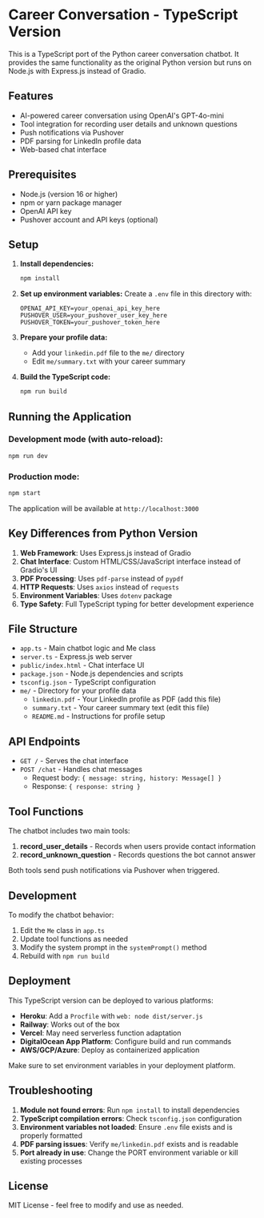 # Career Conversation - TypeScript Version

This is a TypeScript port of the Python career conversation chatbot. It provides the same functionality as the original Python version but runs on Node.js with Express.js instead of Gradio.

## Features

- AI-powered career conversation using OpenAI's GPT-4o-mini
- Tool integration for recording user details and unknown questions
- Push notifications via Pushover
- PDF parsing for LinkedIn profile data
- Web-based chat interface

## Prerequisites

- Node.js (version 16 or higher)
- npm or yarn package manager
- OpenAI API key
- Pushover account and API keys (optional)

## Setup

1. **Install dependencies:**
   ```bash
   npm install
   ```

2. **Set up environment variables:**
   Create a `.env` file in this directory with:
   ```
   OPENAI_API_KEY=your_openai_api_key_here
   PUSHOVER_USER=your_pushover_user_key_here
   PUSHOVER_TOKEN=your_pushover_token_here
   ```

3. **Prepare your profile data:**
   - Add your `linkedin.pdf` file to the `me/` directory
   - Edit `me/summary.txt` with your career summary

4. **Build the TypeScript code:**
   ```bash
   npm run build
   ```

## Running the Application

### Development mode (with auto-reload):
```bash
npm run dev
```

### Production mode:
```bash
npm start
```

The application will be available at `http://localhost:3000`

## Key Differences from Python Version

1. **Web Framework**: Uses Express.js instead of Gradio
2. **Chat Interface**: Custom HTML/CSS/JavaScript interface instead of Gradio's UI
3. **PDF Processing**: Uses `pdf-parse` instead of `pypdf`
4. **HTTP Requests**: Uses `axios` instead of `requests`
5. **Environment Variables**: Uses `dotenv` package
6. **Type Safety**: Full TypeScript typing for better development experience

## File Structure

- `app.ts` - Main chatbot logic and Me class
- `server.ts` - Express.js web server
- `public/index.html` - Chat interface UI
- `package.json` - Node.js dependencies and scripts
- `tsconfig.json` - TypeScript configuration
- `me/` - Directory for your profile data
  - `linkedin.pdf` - Your LinkedIn profile as PDF (add this file)
  - `summary.txt` - Your career summary text (edit this file)
  - `README.md` - Instructions for profile setup

## API Endpoints

- `GET /` - Serves the chat interface
- `POST /chat` - Handles chat messages
  - Request body: `{ message: string, history: Message[] }`
  - Response: `{ response: string }`

## Tool Functions

The chatbot includes two main tools:

1. **record_user_details** - Records when users provide contact information
2. **record_unknown_question** - Records questions the bot cannot answer

Both tools send push notifications via Pushover when triggered.

## Development

To modify the chatbot behavior:

1. Edit the `Me` class in `app.ts`
2. Update tool functions as needed
3. Modify the system prompt in the `systemPrompt()` method
4. Rebuild with `npm run build`

## Deployment

This TypeScript version can be deployed to various platforms:

- **Heroku**: Add a `Procfile` with `web: node dist/server.js`
- **Railway**: Works out of the box
- **Vercel**: May need serverless function adaptation
- **DigitalOcean App Platform**: Configure build and run commands
- **AWS/GCP/Azure**: Deploy as containerized application

Make sure to set environment variables in your deployment platform.

## Troubleshooting

1. **Module not found errors**: Run `npm install` to install dependencies
2. **TypeScript compilation errors**: Check `tsconfig.json` configuration
3. **Environment variables not loaded**: Ensure `.env` file exists and is properly formatted
4. **PDF parsing issues**: Verify `me/linkedin.pdf` exists and is readable
5. **Port already in use**: Change the PORT environment variable or kill existing processes

## License

MIT License - feel free to modify and use as needed.
